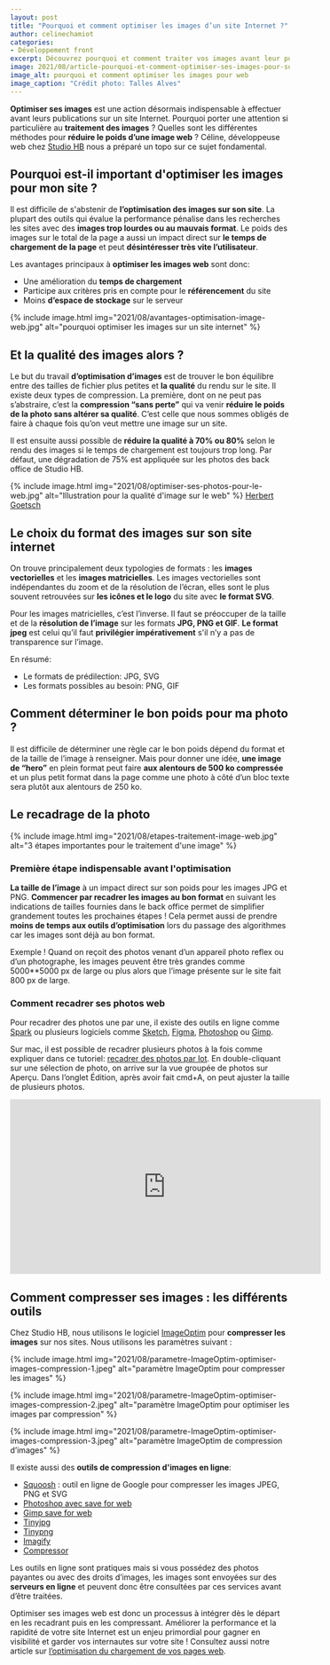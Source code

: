 ```yaml
---
layout: post
title: "Pourquoi et comment optimiser les images d’un site Internet ?"
author: celinechamiot
categories:
- Développement front
excerpt: Découvrez pourquoi et comment traiter vos images avant leur publication sur votre site Internet. Céline, développeuse web chez Studio Hb vous explique.
image: 2021/08/article-pourquoi-et-comment-optimiser-ses-images-pour-son-site-internet.jpg
image_alt: pourquoi et comment optimiser les images pour web
image_caption: "Crédit photo: Talles Alves"
---
```


**Optimiser ses images** est une action désormais indispensable à effectuer avant leurs publications sur un site Internet. Pourquoi porter une attention si particulière au **traitement des images** ? Quelles sont les différentes méthodes pour **réduire le poids d’une image web** ? Céline, développeuse web chez [Studio HB](https://www.studio-hb.com/) nous a préparé un topo sur ce sujet fondamental.

## Pourquoi est-il important d'optimiser les images pour mon site ?
Il est difficile de s&#39;abstenir de **l’optimisation des images sur son site**. La plupart des outils qui évalue la performance pénalise dans les recherches les sites avec des **images trop lourdes ou au mauvais format**. Le poids des images sur le total de la page a aussi un impact direct sur **le temps de chargement de la page** et peut **désintéresser très vite l’utilisateur**.

Les avantages principaux à **optimiser les images web** sont donc:

- Une amélioration du **temps de chargement**
- Participe aux critères pris en compte pour le **référencement** du site
- Moins **d’espace de stockage** sur le serveur

{% include image.html img="2021/08/avantages-optimisation-image-web.jpg" alt="pourquoi optimiser les images sur un site internet" %}

## Et la qualité des images alors ?
Le but du travail **d’optimisation d’images** est de trouver le bon équilibre entre des tailles de fichier plus petites et **la qualité** du rendu sur le site. Il existe deux types de compression. La première, dont on ne peut pas s’abstraire, c’est la **compression “sans perte”** qui va venir **réduire le poids de la photo sans altérer sa qualité**. C’est celle que nous sommes obligés de faire à chaque fois qu’on veut mettre une image sur un site.

Il est ensuite aussi possible de **réduire la qualité à 70% ou 80%** selon le rendu des images si le temps de chargement est toujours trop long. Par défaut, une dégradation de 75% est appliquée sur les photos des back office de Studio HB.

{% include image.html img="2021/08/optimiser-ses-photos-pour-le-web.jpg" alt="Illustration pour la qualité d'image sur le web" %}
[Herbert Goetsch](https://unsplash.com/@hg_photo/)

## Le choix du format des images sur son site internet

On trouve principalement deux typologies de formats : les **images vectorielles** et les **images matricielles**. Les images vectorielles sont indépendantes du zoom et de la résolution de l’écran, elles sont le plus souvent retrouvées sur **les icônes et le logo** du site avec **le format SVG**.

Pour les images matricielles, c’est l’inverse. Il faut se préoccuper de la taille et de la **résolution de l’image** sur les formats **JPG, PNG et GIF**. **Le format jpeg** est celui qu’il faut **privilégier impérativement** s'il n’y a pas de transparence sur l’image.

En résumé:
- Le formats de prédilection: JPG, SVG
- Les formats possibles au besoin: PNG, GIF

## Comment déterminer le bon poids pour ma photo ?
Il est difficile de déterminer une règle car le bon poids dépend du format et de la taille de l’image à renseigner. Mais pour donner une idée, **une image de “hero”** en plein format peut faire **aux alentours de 500 ko compressée** et un plus petit format dans la page comme une photo à côté d’un bloc texte sera plutôt aux alentours de 250 ko.

## Le recadrage de la photo

{% include image.html img="2021/08/etapes-traitement-image-web.jpg" alt="3 étapes importantes pour le traitement d'une image" %}

### Première étape indispensable avant l'optimisation
**La taille de l’image** à un impact direct sur son poids pour les images JPG et PNG. **Commencer par recadrer les images au bon format** en suivant les indications de tailles fournies dans le back office permet de simplifier grandement toutes les prochaines étapes ! Cela permet aussi de prendre **moins de temps aux outils d’optimisation** lors du passage des algorithmes car les images sont déjà au bon format.

Exemple ! Quand on reçoit des photos venant d’un appareil photo reflex ou d’un photographe, les images peuvent être très grandes comme 5000**5000 px de large ou plus alors que l’image présente sur le site fait 800 px de large.

### Comment recadrer ses photos web
Pour recadrer des photos une par une, il existe des outils en ligne comme [Spark](https://spark.adobe.com/fr-FR/tools/image-resize/) ou plusieurs logiciels comme [Sketch](https://www.sketch.com/), [Figma](https://www.figma.com/), [Photoshop](https://www.adobe.com/fr/products/photoshop.html?mv=search&amp;mv=search&amp;sdid=LZ32SYVR&amp;ef_id=CjwKCAjwz_WGBhA1EiwAUAxIcbEZ7AmG_9qfh1kyO_al7-Dg7CYVpC0Te2RuJqwdYKJxou5Al98ObRoCn44QAvD_BwE:G:s&amp;s_kwcid=AL!3085!3!341240721080!e!!g!!photoshop!1435912275!56537390339&amp;gclid=CjwKCAjwz_WGBhA1EiwAUAxIcbEZ7AmG_9qfh1kyO_al7-Dg7CYVpC0Te2RuJqwdYKJxou5Al98ObRoCn44QAvD_BwE) ou [Gimp](https://www.gimp.org/downloads/).

Sur mac, il est possible de recadrer plusieurs photos à la fois comme expliquer dans ce tutoriel: [recadrer des photos par lot](https://www.youtube.com/watch?v=Qqf2GMrIpf4). En double-cliquant sur une sélection de photo, on arrive sur la vue groupée de photos sur Aperçu. Dans l’onglet Édition, après avoir fait cmd+A, on peut ajuster la taille de plusieurs photos.

<iframe style="display: block;margin: 0 auto;" width="560" height="315" src="https://www.youtube.com/embed/Qqf2GMrIpf4" title="YouTube video player" frameborder="0" allow="accelerometer; autoplay; clipboard-write; encrypted-media; gyroscope; picture-in-picture" allowfullscreen></iframe>

## Comment compresser ses images : les différents outils
Chez Studio HB, nous utilisons le logiciel [ImageOptim](https://imageoptim.com/fr) pour **compresser les images** sur nos sites. Nous utilisons les paramètres suivant :

{% include image.html img="2021/08/parametre-ImageOptim-optimiser-images-compression-1.jpeg" alt="paramètre ImageOptim pour compresser les images" %}

{% include image.html img="2021/08/parametre-ImageOptim-optimiser-images-compression-2.jpeg" alt="paramètre ImageOptim pour optimiser les images par compression" %}

{% include image.html img="2021/08/parametre-ImageOptim-optimiser-images-compression-3.jpeg" alt="paramètre ImageOptim de compression d’images" %}

Il existe aussi des **outils de compression d'images en ligne**:

- [Squoosh](https://squoosh.app/) : outil en ligne de Google pour compresser les images JPEG, PNG et SVG
- [Photoshop avec save for web](hhttps://www.adobe.com/fr/products/photoshop.html?mv=search&mv=search&sdid=LZ32SYVR&ef_id=CjwKCAjwz_WGBhA1EiwAUAxIcff9RO5TXUHv5EsVbzfRQvKLIJORcW48LD-HU5fasl7HJnPYovV44RoCUHgQAvD_BwE:G:s&s_kwcid=AL!3085!3!341240721080!e!!g!!photoshop!1435912275!56537390339&gclid=CjwKCAjwz_WGBhA1EiwAUAxIcff9RO5TXUHv5EsVbzfRQvKLIJORcW48LD-HU5fasl7HJnPYovV44RoCUHgQAvD_BwE)
- [Gimp save for web](https://www.gimp.org/downloads/)
- [Tinyjpg](https://www.figma.com/)
- [Tinypng](https://tinypng.com/)
- [Imagify](https://imagify.io/fr)
- [Compressor](https://compressor.io/)

Les outils en ligne sont pratiques mais si vous possédez des photos payantes ou avec des droits d’images, les images sont envoyées sur des **serveurs en ligne** et peuvent donc être consultées par ces services avant d’être traitées.

Optimiser ses images web est donc un processus à intégrer dès le départ en les recadrant puis en les compressant. Améliorer la performance et la rapidité de votre site Internet est un enjeu primordial pour gagner en visibilité et garder vos internautes sur votre site ! Consultez aussi notre article sur [l’optimisation du chargement de vos pages web](https://blog.studio-hb.com/optimiser-le-chargement-de-vos-pages-web/).



